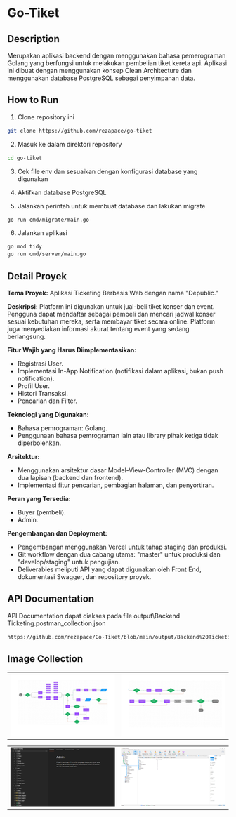 # Go-Tiket
 
## Description
Merupakan aplikasi backend dengan menggunakan bahasa pemerograman Golang yang berfungsi untuk melakukan pembelian tiket kereta api. Aplikasi ini dibuat dengan menggunakan konsep Clean Architecture dan menggunakan database PostgreSQL sebagai penyimpanan data.

## How to Run
1. Clone repository ini

```bash
git clone https://github.com/rezapace/go-tiket
```

2. Masuk ke dalam direktori repository

```bash
cd go-tiket
```

3. Cek file env dan sesuaikan dengan konfigurasi database yang digunakan

4. Aktifkan database PostgreSQL

5. Jalankan perintah untuk membuat database dan lakukan migrate
    
```bash
go run cmd/migrate/main.go
```

6. Jalankan aplikasi

```bash
go mod tidy
go run cmd/server/main.go
```

## Detail Proyek

**Tema Proyek:** Aplikasi Ticketing Berbasis Web dengan nama "Depublic."

**Deskripsi:** Platform ini digunakan untuk jual-beli tiket konser dan event. Pengguna dapat mendaftar sebagai pembeli dan mencari jadwal konser sesuai kebutuhan mereka, serta membayar tiket secara online. Platform juga menyediakan informasi akurat tentang event yang sedang berlangsung.

**Fitur Wajib yang Harus Diimplementasikan:**

- Registrasi User.
- Implementasi In-App Notification (notifikasi dalam aplikasi, bukan push notification).
- Profil User.
- Histori Transaksi.
- Pencarian dan Filter.

**Teknologi yang Digunakan:**

- Bahasa pemrograman: Golang.
- Penggunaan bahasa pemrograman lain atau library pihak ketiga tidak diperbolehkan.

**Arsitektur:**

- Menggunakan arsitektur dasar Model-View-Controller (MVC) dengan dua lapisan (backend dan frontend).
- Implementasi fitur pencarian, pembagian halaman, dan penyortiran.

**Peran yang Tersedia:**

- Buyer (pembeli).
- Admin.

**Pengembangan dan Deployment:**

- Pengembangan menggunakan Vercel untuk tahap staging dan produksi.
- Git workflow dengan dua cabang utama: "master" untuk produksi dan "develop/staging" untuk pengujian.
- Deliverables meliputi API yang dapat digunakan oleh Front End, dokumentasi Swagger, dan repository proyek.


## API Documentation
API Documentation dapat diakses pada file
output\Backend Ticketing.postman_collection.json
```bash
https://github.com/rezapace/Go-Tiket/blob/main/output/Backend%20Ticketing.postman_collection.json
```


## Image Collection
<table>
  <tr>
    <td><img src="https://github.com/rezapace/Go-Tiket/blob/main/Materi/flow%201.png?raw=true" alt="Figma 1"></td>
    <td><img src="https://github.com/rezapace/Go-Tiket/blob/main/Materi/flow%202.png?raw=true" alt="Figma 2"></td>
  </tr>
</table>
<table>
  <tr>
    <td><img src="https://github.com/rezapace/Go-Tiket/blob/main/Materi/postman.jpg?raw=true" alt="Postman"></td>
    <td><img src="https://github.com/rezapace/Go-Tiket/blob/main/Materi/navichat.jpg?raw=true" alt="Database"></td>
  </tr>
</table>
